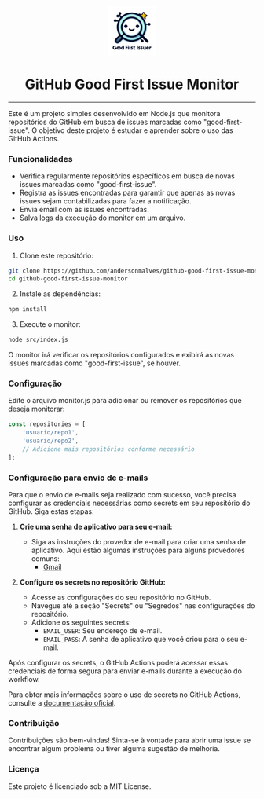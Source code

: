 <p align="center">
  <img src="assets/logo.png" width="100" />
</p>
<p align="center">
    <h1 align="center">GitHub Good First Issue Monitor</h1>
</p>

---

Este é um projeto simples desenvolvido em Node.js que monitora repositórios do GitHub em busca de issues marcadas como "good-first-issue". O objetivo deste projeto é estudar e aprender sobre o uso das GitHub Actions.

### Funcionalidades

- Verifica regularmente repositórios específicos em busca de novas issues marcadas como "good-first-issue".
- Registra as issues encontradas para garantir que apenas as novas issues sejam contabilizadas para fazer a notificação.
- Envia email com as issues encontradas.
- Salva logs da execução do monitor em um arquivo.

### Uso

1. Clone este repositório:

```bash
git clone https://github.com/andersonmalves/github-good-first-issue-monitor.git
cd github-good-first-issue-monitor
```

2. Instale as dependências:

```bash
npm install
```

3. Execute o monitor:

```bash
node src/index.js
```

O monitor irá verificar os repositórios configurados e exibirá as novas issues marcadas como "good-first-issue", se houver.

### Configuração

Edite o arquivo monitor.js para adicionar ou remover os repositórios que deseja monitorar:

```js
const repositories = [
    'usuario/repo1',
    'usuario/repo2',
    // Adicione mais repositórios conforme necessário
];
```

### Configuração para envio de e-mails

Para que o envio de e-mails seja realizado com sucesso, você precisa configurar as credenciais necessárias como secrets em seu repositório do GitHub. Siga estas etapas:

1. **Crie uma senha de aplicativo para seu e-mail:**
   - Siga as instruções do provedor de e-mail para criar uma senha de aplicativo. Aqui estão algumas instruções para alguns provedores comuns:
     - [Gmail](https://atendimento.tecnospeed.com.br/hc/pt-br/articles/4418115119127-Como-criar-senha-de-aplicativo-para-email)

2. **Configure os secrets no repositório GitHub:**
   - Acesse as configurações do seu repositório no GitHub.
   - Navegue até a seção "Secrets" ou "Segredos" nas configurações do repositório.
   - Adicione os seguintes secrets:
     - `EMAIL_USER`: Seu endereço de e-mail.
     - `EMAIL_PASS`: A senha de aplicativo que você criou para o seu e-mail.

Após configurar os secrets, o GitHub Actions poderá acessar essas credenciais de forma segura para enviar e-mails durante a execução do workflow.

Para obter mais informações sobre o uso de secrets no GitHub Actions, consulte a [documentação oficial](https://docs.github.com/pt/actions/security-guides/using-secrets-in-github-actions).

### Contribuição
Contribuições são bem-vindas! Sinta-se à vontade para abrir uma issue se encontrar algum problema ou tiver alguma sugestão de melhoria.

### Licença
Este projeto é licenciado sob a MIT License.

